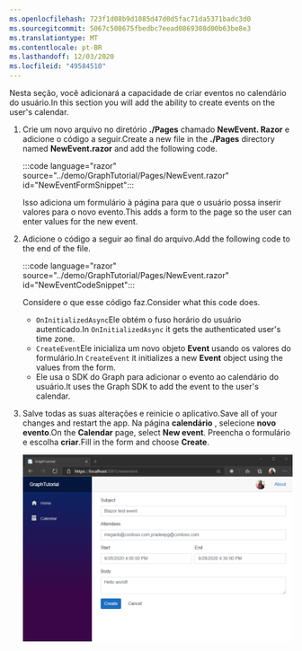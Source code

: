```yaml
---
ms.openlocfilehash: 723f1d08b9d1085d47d0d5fac71da5371badc3d0
ms.sourcegitcommit: 5067c508675fbedbc7eead0869308d00b63be8e3
ms.translationtype: MT
ms.contentlocale: pt-BR
ms.lasthandoff: 12/03/2020
ms.locfileid: "49584510"
---
```

<!-- markdownlint-disable MD002 MD041 -->

<span data-ttu-id="514ca-101">Nesta seção, você adicionará a capacidade de criar eventos no calendário do usuário.</span><span class="sxs-lookup"><span data-stu-id="514ca-101">In this section you will add the ability to create events on the user's calendar.</span></span>

1. <span data-ttu-id="514ca-102">Crie um novo arquivo no diretório **./Pages** chamado **NewEvent. Razor** e adicione o código a seguir.</span><span class="sxs-lookup"><span data-stu-id="514ca-102">Create a new file in the **./Pages** directory named **NewEvent.razor** and add the following code.</span></span>

    :::code language="razor" source="../demo/GraphTutorial/Pages/NewEvent.razor" id="NewEventFormSnippet":::

    <span data-ttu-id="514ca-103">Isso adiciona um formulário à página para que o usuário possa inserir valores para o novo evento.</span><span class="sxs-lookup"><span data-stu-id="514ca-103">This adds a form to the page so the user can enter values for the new event.</span></span>

1. <span data-ttu-id="514ca-104">Adicione o código a seguir ao final do arquivo.</span><span class="sxs-lookup"><span data-stu-id="514ca-104">Add the following code to the end of the file.</span></span>

    :::code language="razor" source="../demo/GraphTutorial/Pages/NewEvent.razor" id="NewEventCodeSnippet":::

    <span data-ttu-id="514ca-105">Considere o que esse código faz.</span><span class="sxs-lookup"><span data-stu-id="514ca-105">Consider what this code does.</span></span>

    - <span data-ttu-id="514ca-106">`OnInitializedAsync`Ele obtém o fuso horário do usuário autenticado.</span><span class="sxs-lookup"><span data-stu-id="514ca-106">In `OnInitializedAsync` it gets the authenticated user's time zone.</span></span>
    - <span data-ttu-id="514ca-107">`CreateEvent`Ele inicializa um novo objeto **Event** usando os valores do formulário.</span><span class="sxs-lookup"><span data-stu-id="514ca-107">In `CreateEvent` it initializes a new **Event** object using the values from the form.</span></span>
    - <span data-ttu-id="514ca-108">Ele usa o SDK do Graph para adicionar o evento ao calendário do usuário.</span><span class="sxs-lookup"><span data-stu-id="514ca-108">It uses the Graph SDK to add the event to the user's calendar.</span></span>

1. <span data-ttu-id="514ca-109">Salve todas as suas alterações e reinicie o aplicativo.</span><span class="sxs-lookup"><span data-stu-id="514ca-109">Save all of your changes and restart the app.</span></span> <span data-ttu-id="514ca-110">Na página **calendário** , selecione **novo evento**.</span><span class="sxs-lookup"><span data-stu-id="514ca-110">On the **Calendar** page, select **New event**.</span></span> <span data-ttu-id="514ca-111">Preencha o formulário e escolha **criar**.</span><span class="sxs-lookup"><span data-stu-id="514ca-111">Fill in the form and choose **Create**.</span></span>

    ![Uma captura de tela do novo formulário de evento](images/create-event.png)
